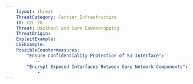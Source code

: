 ```yaml
---
    layout: threat
    ThreatCategory: Carrier Infrastructure
    ID: CEL-28
    Threat: Backhaul and Core Eavesdropping
    ThreatOrigin:
    ExploitExample:
    CVEExample:
    PossibleCountermeasures:
        "Ensure Confidentiality Protection of S1 Interface":
            - 
        "Encrypt Exposed Interfaces Between Core Network Components":
            - 
---
```

